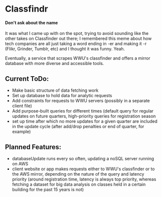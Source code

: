 # Classfindr

#### Don't ask about the name

It was what I came up with on the spot, trying to avoid sounding like the other takes on Classfinder out there; I remembered this meme about how tech companies are all just taking a word ending in -er and making it -r (Flikr, Grinder, Tumblr, etc) and I thought it was funny. Yeah.

Eventually, a service that scrapes WWU's classfinder and offers a mirror database with more diverse and accessible tools.

## Current ToDo:
- Make basic structure of data fetching work
- Set up database to hold data for analytic requests
- Add constraints for requests to WWU servers (possibly in a separate client file)
- Add purpose-built queries for different times (default query for regular updates on future quarters, high-priority queries for registration season
- set up time after which no more updates for a given quarter are included in the update cycle (after add/drop penalties or end of quarter, for example)

## Planned Features:
- databaseUpdate runs every so often, updating a noSQL server running on AWS
- client website or app makes requests either to WWU's classfinder or to the AWS mirror, depending on the nature of the query and latency priority (around registration time, latency is always top priority, whereas fetching a dataset for big data analysis on classes held in a certain building for the past 15 years is not)
